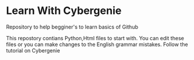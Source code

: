 # Learn With Cybergenie
Repository to help begginer's to learn basics of Github

This repostory contians Python,Html files to start with.
You can edit these files or you can make changes to the English grammar mistakes.
Follow the tutorial on Cybergenie
